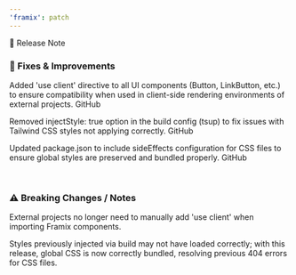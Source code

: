 ```yaml
---
'framix': patch
---
```


📄 Release Note

### 🐛 Fixes & Improvements

Added 'use client' directive to all UI components (Button, LinkButton, etc.) to ensure compatibility when used in client-side rendering environments of external projects. 
GitHub

Removed injectStyle: true option in the build config (tsup) to fix issues with Tailwind CSS styles not applying correctly. 
GitHub

Updated package.json to include sideEffects configuration for CSS files to ensure global styles are preserved and bundled properly. 
GitHub

<br />

### ⚠️ Breaking Changes / Notes

External projects no longer need to manually add 'use client' when importing Framix components.

Styles previously injected via build may not have loaded correctly; with this release, global CSS is now correctly bundled, resolving previous 404 errors for CSS files.
